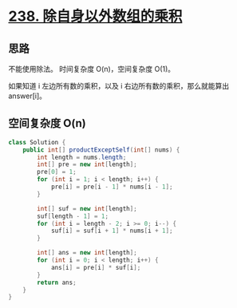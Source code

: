 # [238. 除自身以外数组的乘积](https://leetcode.cn/problems/product-of-array-except-self/)

## 思路

不能使用除法。 时间复杂度 O(n)，空间复杂度 O(1)。

如果知道 i 左边所有数的乘积，以及 i 右边所有数的乘积，那么就能算出 answer[i]。

## 空间复杂度 O(n) 
```java
class Solution {
    public int[] productExceptSelf(int[] nums) {
        int length = nums.length;
        int[] pre = new int[length];
        pre[0] = 1;
        for (int i = 1; i < length; i++) {
            pre[i] = pre[i - 1] * nums[i - 1];
        }

        int[] suf = new int[length];
        suf[length - 1] = 1;
        for (int i = length - 2; i >= 0; i--) {
            suf[i] = suf[i + 1] * nums[i + 1];
        }

        int[] ans = new int[length];
        for (int i = 0; i < length; i++) {
            ans[i] = pre[i] * suf[i];
        }
        return ans;
    }
}
```